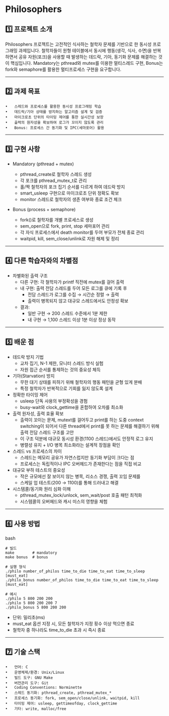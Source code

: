 # Philosophers

## 1️⃣ 프로젝트 소개

Philosophers 프로젝트는 고전적인 식사하는 철학자 문제를 기반으로 한 동시성 프로그래밍 과제입니다. 철학자들이 원형 테이블에서 동시에 행동(생각, 식사, 수면)을 반복하면서 공유 자원(포크)을 사용할 때 발생하는 데드락, 기아, 동기화 문제를 해결하는 것이 핵심입니다.
Mandatory는 pthread와 mutex를 이용한 멀티스레드 구현, Bonus는 fork와 semaphore를 활용한 멀티프로세스 구현을 요구합니다.

---

## 2️⃣ 과제 목표
	•	스레드와 프로세스를 활용한 동시성 프로그래밍 학습
	•	데드락/기아 상태를 방지하는 알고리즘 설계 및 검증
	•	마이크로초 단위의 타이밍 제어를 통한 실시간성 보장
	•	출력의 원자성을 확보하여 로그가 꼬이지 않도록 관리
	•	Bonus: 프로세스 간 동기화 및 IPC(세마포어) 활용

---

## 3️⃣ 구현 사항
* Mandatory (pthread + mutex)
  - pthread_create로 철학자 스레드 생성
  - 각 포크를 pthread_mutex_t로 관리
  - 홀/짝 철학자의 포크 집기 순서를 다르게 하여 데드락 방지
  - smart_usleep 구현으로 마이크로초 단위 정확도 확보
  - monitor 스레드로 철학자의 생존 여부와 종료 조건 체크

* Bonus (process + semaphore)
  - fork()로 철학자를 개별 프로세스로 생성
  - sem_open으로 fork, print, stop 세마포어 관리
  - 각 자식 프로세스에서 death monitor를 두어 부모가 전체 종료 관리
  - waitpid, kill, sem_close/unlink로 자원 해제 및 정리

---

## 4️⃣ 다른 학습자와의 차별점
* 차별화된 출력 구조
  - 다른 구현: 각 철학자가 printf 직전에 mutex를 걸어 출력
  - 내 구현: 출력 전담 스레드를 두어 모든 로그를 큐에 기록 후
    - 전담 스레드가 로그를 수집 → 시간순 정렬 → 출력
    - 출력이 병목되지 않고 대규모 스레드에서도 안정성 확보
  - 결과:
    - 일반 구현 → 200 스레드 수준에서 1분 제한
    - 내 구현 → 1,100 스레드 이상 1분 이상 정상 동작

---

## 5️⃣ 배운 점
* 데드락 방지 기법
  - 교차 집기, N-1 제한, 모니터 스레드 방식 실험
  - 자원 접근 순서를 통제하는 것의 중요성 체득
* 기아(Starvation) 방지
  - 무한 대기 상태를 피하기 위해 철학자의 행동 패턴을 균형 있게 분배
  - 특정 철학자가 반복적으로 기회를 잃지 않도록 설계
* 정확한 타이밍 제어
  - usleep 단독 사용의 부정확성을 경험
  - busy-wait와 clock_gettime을 혼합하여 오차를 최소화
* 출력 원자성, 출력 효율 확보
  - 출력이 꼬이는 문제, mutext를 걸어두고 print를 하는 도중 context switching이 되어서 다른 thread에서 print를 못 하는 문제를 해결하기 위해 출력 전담 스레드 구조를 고안
  - 이 구조 덕분에 대규모 동시성 환경(1100 스레드)에서도 안정적 로그 유지
  - 병렬성 유지 + I/O 병목 최소화라는 설계적 장점을 확인
* 스레드 vs 프로세스의 차이
  - 스레드는 메모리 공유가 자연스럽지만 동기화 부담이 크다는 점
  - 프로세스는 독립적이나 IPC 오버헤드가 존재한다는 점을 직접 비교
* 대규모 부하 테스트의 중요성
  - 작은 규모에선 잘 보이지 않는 병목, 리소스 경쟁, 출력 꼬임 문제를
  - 스케일 업 테스트(200 → 1100)를 통해 드러내고 해결
* 시스템콜/동기화 원리 심화 이해
  - pthread_mutex_lock/unlock, sem_wait/post 호출 패턴 최적화
  - 시스템콜의 오버헤드와 캐시 미스의 영향을 체험

---

## 6️⃣ 사용 방법
bash
```
# 빌드
make        # mandatory
make bonus  # bonus

# 실행 형식
./philo number_of_philos time_to_die time_to_eat time_to_sleep [must_eat]
./philo_bonus number_of_philos time_to_die time_to_eat time_to_sleep [must_eat]

# 예시
./philo 5 800 200 200
./philo 5 800 200 200 7
./philo_bonus 5 800 200 200
```
* 단위: 밀리초(ms)
* must_eat 옵션 지정 시, 모든 철학자가 지정 횟수 이상 먹으면 종료
* 철학자 중 하나라도 time_to_die 초과 시 즉시 종료

 ---
 
 ## 7️⃣ 기술 스택
	•	언어: C
 	•	운영체제/환경: Unix/Linux
 	•	빌드 도구: GNU Make
 	•	버전관리 도구: Git
 	•	Coding Conventions: Norminette
	•	스레드 동기화: pthread_create, pthread_mutex_*
	•	프로세스 동기화: fork, sem_open/close/unlink, waitpid, kill
	•	타이밍 제어: usleep, gettimeofday, clock_gettime
	•	기타: write, malloc/free

